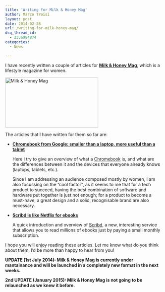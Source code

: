 ```yaml
---
title: 'Writing for Milk & Honey Mag'
author: Marco Troisi
layout: post
date: 2014-02-28
url: /writing-for-milk-honey-mag/
dsq_thread_id:
  - 2336984874
categories:
  - News

---
```

I have recently written a couple of articles for **[Milk & Honey Mag][1]**, which is a lifestyle magazine for women.
  
[<img class="size-medium wp-image-199 alignright" alt="Milk & Honey Mag" src="http://www.marcotroisi.com/wp-content/uploads/2014/02/mh_screenshot-300x161.png" width="300" height="161" srcset="http://www.marcotroisi.com/wp-content/uploads/2014/02/mh_screenshot-300x161.png 300w, http://www.marcotroisi.com/wp-content/uploads/2014/02/mh_screenshot-1024x551.png 1024w" sizes="(max-width: 300px) 100vw, 300px" />][1]

The articles that I have written for them so far are:

  * **[Chromebook from Google: smaller than a laptop, more useful than a tablet][2]**
  
    Here I try to give an overview of what a [Chromebook][3] is, and what are the differences between it and the devices that everyone already knows (laptops, tablets, etc.).
  
    Since I am addressing an audience composed mostly by women, I am also focussing on the &#8220;cool factor&#8221;, as it seems to me that for a tech product to succeed, having the best combination of software and hardware put together is just not enough; for a product to become a must-have, a great design and a solid, recognisable brand are also necessary.</p> 
  * **[Scribd is like Netflix for ebooks][4]**
  
    A quick introduction and overview of [Scribd][5], a new, interesting service that allows you to read millions of ebooks just by paying a small monthly subscription.

I hope you will enjoy reading these articles. Let me know what do you think about them, I&#8217;d be more than happy to hear from you!

**UPDATE (1st July 2014): Milk & Honey Mag is currently under mantainance and will be launched in a completely new format in the next weeks.**

**2nd UPDATE (January 2015): Milk & Honey Mag is not going to be relaunched as we knew it before.**

 [1]: http://www.milkandhoneymag.com
 [2]: http://milkandhoneymag.com/2014/02/22/chromebook-from-google-smaller-than-a-laptop-more-useful-than-a-tablet/
 [3]: http://www.google.com/intl/it/chrome/devices/hp-chromebook-11/#hp-cb-11-everyday&tab=colour-blue&tab=app-maps
 [4]: http://milkandhoneymag.com/2014/02/02/scribd-like-netflix-for-ebook/
 [5]: http://www.scribd.com/